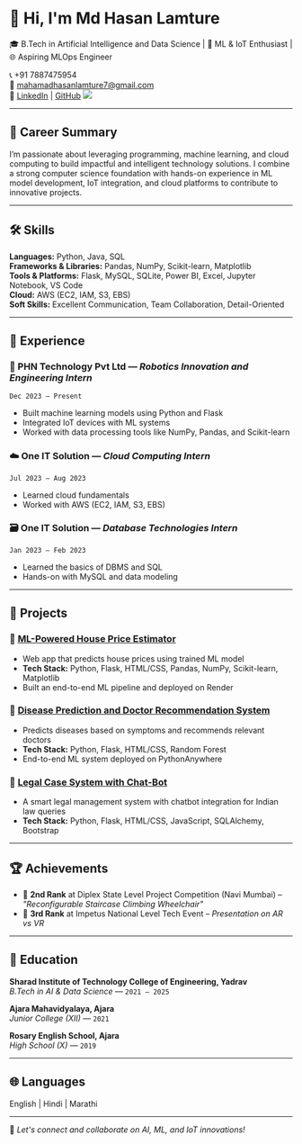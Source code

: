# 👋 Hi, I'm Md Hasan Lamture

🎓 B.Tech in Artificial Intelligence and Data Science | 🤖 ML & IoT Enthusiast | 🌐 Aspiring MLOps Engineer

📞 +91 7887475954  
📧 mahamadhasanlamture7@gmail.com  
🔗 [LinkedIn](https://www.linkedin.com/in/hasanlamture) | [GitHub](https://github.com/hasanlamture)
![](https://komarev.com/ghpvc/?username=your-github-hasanlamture7&abbreviated=true)

---

## 🧠 Career Summary

I’m passionate about leveraging programming, machine learning, and cloud computing to build impactful and intelligent technology solutions. I combine a strong computer science foundation with hands-on experience in ML model development, IoT integration, and cloud platforms to contribute to innovative projects.

---

## 🛠️ Skills

**Languages:** Python, Java, SQL  
**Frameworks & Libraries:** Pandas, NumPy, Scikit-learn, Matplotlib  
**Tools & Platforms:** Flask, MySQL, SQLite, Power BI, Excel, Jupyter Notebook, VS Code  
**Cloud:** AWS (EC2, IAM, S3, EBS)  
**Soft Skills:** Excellent Communication, Team Collaboration, Detail-Oriented

---

## 💼 Experience

### 🤖 PHN Technology Pvt Ltd — *Robotics Innovation and Engineering Intern*  
`Dec 2023 – Present`  
- Built machine learning models using Python and Flask  
- Integrated IoT devices with ML systems  
- Worked with data processing tools like NumPy, Pandas, and Scikit-learn

### ☁️ One IT Solution — *Cloud Computing Intern*  
`Jul 2023 – Aug 2023`  
- Learned cloud fundamentals  
- Worked with AWS (EC2, IAM, S3, EBS)

### 🗃️ One IT Solution — *Database Technologies Intern*  
`Jan 2023 – Feb 2023`  
- Learned the basics of DBMS and SQL  
- Hands-on with MySQL and data modeling

---

## 🚀 Projects

### 🔹 [ML-Powered House Price Estimator](https://ml-powered-house-price-estimator.onrender.com/)  
- Web app that predicts house prices using trained ML model  
- **Tech Stack:** Python, Flask, HTML/CSS, Pandas, NumPy, Scikit-learn, Matplotlib  
- Built an end-to-end ML pipeline and deployed on Render

### 🔹 [Disease Prediction and Doctor Recommendation System](https://patilsudesh.pythonanywhere.com/)  
- Predicts diseases based on symptoms and recommends relevant doctors  
- **Tech Stack:** Python, Flask, HTML/CSS, Random Forest  
- End-to-end ML system deployed on PythonAnywhere

### 🔹 [Legal Case System with Chat-Bot](https://github.com/hasanlamture7/Indian-Court-Management-System-Integrated-with-Law-GPT)  
- A smart legal management system with chatbot integration for Indian law queries  
- **Tech Stack:** Python, Flask, HTML/CSS, JavaScript, SQLAlchemy, Bootstrap

---

## 🏆 Achievements

- 🥈 **2nd Rank** at Diplex State Level Project Competition (Navi Mumbai) – *"Reconfigurable Staircase Climbing Wheelchair"*  
- 🥉 **3rd Rank** at Impetus National Level Tech Event – *Presentation on AR vs VR*

---

## 📘 Education

**Sharad Institute of Technology College of Engineering, Yadrav**  
*B.Tech in AI & Data Science* — `2021 – 2025`

**Ajara Mahavidyalaya, Ajara**  
*Junior College (XII)* — `2021`

**Rosary English School, Ajara**  
*High School (X)* — `2019`

---

## 🌐 Languages

English | Hindi | Marathi

---

📌 *Let's connect and collaborate on AI, ML, and IoT innovations!*
